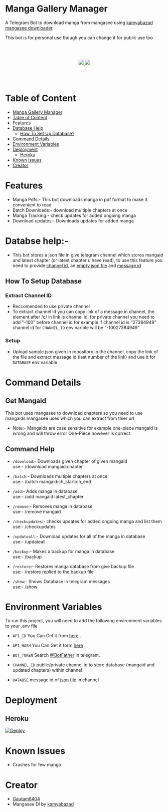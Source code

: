 
# Manga Gallery Manager

A Telegram Bot to download manga from mangasee using [kamyabazad mangasee downloader](https://github.com/kamyabzad/mangasee123-downloader)

This bot is for personal use though you can change it for public use too

<br></br>
 <p align='center'>
  <a href="https://www.python.org/" alt="made-with-python"> <img src="https://img.shields.io/badge/Made%20with-Python-00ead3.svg?style=flat-square&logo=python&logoColor=00ead3&color=00ead3" /> </a>
  <a href="https://github.com/MiyukiKun/Manga_Gallery_Manager/" alt="Maintenance"> <img src="https://img.shields.io/badge/Maintained%3F-Yes-green.svg?style=flat-square&logo=serverless&logoColor=00ead3&color=00ead3" /> </a>
</p>
<br></br>

# Table of Content
- [Manga Gallery Manager](#manga-gallery-manager)
- [Table of Content](#table-of-content)
- [Features](#features)
- [Database Help](#database-help)
  - [How To Set Up Database?](#how-to-set-up-database)
- [Command Details](#command-details)
- [Environment Variables](#environment-variables)
- [Deployment](#deployment)
  - [Heroku](#heroku)
- [Known Issues](#known-issues)
- [Creator](#creator)

# Features

- Manga Pdfs:- This bot downloads manga in pdf format to make it convenient to read
- Batch Downloads:- download multiple chapters at once
- Manga Tracking:- check updates for added ongoing manga
- Download updates:- Downloads updates for added manga


# Databse help:-
- This bot stores a json file in give telegram channel which stores mangaid and latest chapter (or latest chapter u have read), to use this feature you need to provide [channel id](###extract-channel-id), an [empty json file](###setup) and [message id](###setup)

## How To Setup Database
### Extract Channel ID
- Reccomended to use private channel
- To extract channel id you can copy link of a message in channel, the element after /c/ in link is channel id, for private channel you need to add "-100" before channel id for example if channel id is "27384949" channel id for `CHANNEL_ID` env varible will be "-10027384949"

### Setup
- Upload sample.json given in repository in the channel, copy the link of the file and extract message id (last number of the link) and use it for `DATABASE` env variable

# Command Details
## Get Mangaid
This bot uses mangasee to download chapters so you need to use mangaids mangasee uses which you can extract from thier url

- Note:- Mangaids are case sensitive for example one-piece mangaid is wrong and will throw error One-Piece however is correct

## Command Help

- `/download`:- Downloads given chapter of given mangaid <br />
   use:- /download mangaid:chapter

- `/batch`:- Downloads multiple chapters at once <br />
   use:- /batch mangaid:ch_start:ch_end

- `/add`:- Adds manga in database<br />
   use:- /add mangaid:latest_chapter  

- `/remove`:- Removes manga in database<br />
   use:- /remove mangaid

- `/checkupdates`:- checks updates for added ongoing manga and list them<br />
   use:- /checkupdates

- `/updateall`:- Download updates for all of the manga in database<br />
   use:- /updateall

- `/backup`:- Makes a backup for manga in database<br />
   use:- /backup

- `/restore`:- Restores manga database from give backup file<br />
   use:- /restore replied to the backup file

- `/show`:- Shows Database in telegram messages<br />
   use:- /show


# Environment Variables

To run this project, you will need to add the following environment variables to your .env file

- `API_ID` You Can Get it from [here](https://my.telegram.org/) .

- `API_HASH` You Can Get it form [here](https://my.telegram.org/) .

- `BOT_TOKEN` Search [@BotFather](https://t.me/botfather) in telegram.

- `CHANNEL_ID` public/private channel id to store database (mangaid and updated chapters) within channel

- `DATABSE` message id of [json file](##how-to-setup-database) in channel

# Deployment 

## Heroku

[![Deploy](https://www.herokucdn.com/deploy/button.svg)](https://heroku.com/deploy?template=https://github.com/gautam8404/Anime_news_bot)

# Known Issues

- Crashes for few manga 
  
# Creator

- [Gautam8404](https://github.com/Gautam8404)
- Mangasee Dl by [kamyabazad](https://github.com/kamyabzad)
